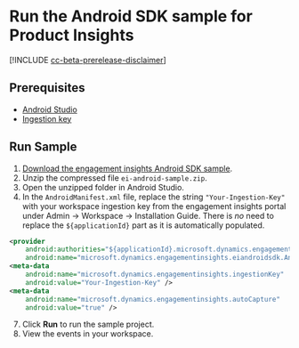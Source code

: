 # Run the Android SDK sample for Product Insights

[!INCLUDE [cc-beta-prerelease-disclaimer](includes/cc-beta-prerelease-disclaimer.md)]

## Prerequisites

- [Android Studio](https://developer.android.com/studio)
- [Ingestion key](get-started-android.md)

## Run Sample

1. [Download the engagement insights Android SDK sample](https://download.pi.dynamics.com/sdk/EI-SDKs/ei-android-sample.zip).
1. Unzip the compressed file `ei-android-sample.zip`.
1. Open the unzipped folder in Android Studio.
1. In the `AndroidManifest.xml` file, replace the string `"Your-Ingestion-Key"` with your workspace ingestion key from the engagement insights portal under Admin -> Workspace -> Installation Guide. There is *no* need to replace the `${applicationId}` part as it is automatically populated.
```xml
<provider
    android:authorities="${applicationId}.microsoft.dynamics.engagementinsights.eiandroidsdk.AnalyticsContentProvider"
    android:name="microsoft.dynamics.engagementinsights.eiandroidsdk.AnalyticsContentProvider" />
<meta-data
    android:name="microsoft.dynamics.engagementinsights.ingestionKey"
    android:value="Your-Ingestion-Key" />
<meta-data
    android:name="microsoft.dynamics.engagementinsights.autoCapture"
    android:value="true" />
```
7. Click **Run** to run the sample project.
8. View the events in your workspace.